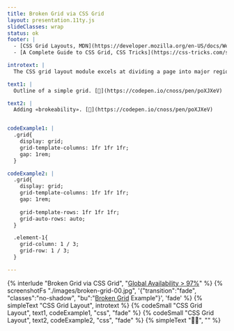 ```yaml
---
title: Broken Grid via CSS Grid
layout: presentation.11ty.js
slideClasses: wrap
status: ok
footer: |
  - [CSS Grid Layouts, MDN](https://developer.mozilla.org/en-US/docs/Web/CSS/CSS_grid_layout)
  - [A Complete Guide to CSS Grid, CSS Tricks](https://css-tricks.com/snippets/css/complete-guide-grid/)

introtext: |
  The CSS grid layout module excels at dividing a page into major regions or defining the relationship in terms of size, position, and layer, between parts of a control built from HTML primitives. Like tables, grid layout enables an author to align elements into columns and rows. 

text1: |
  Outline of a simple grid. [🛝](https://codepen.io/cnoss/pen/poXJXeV)

text2: |
  Adding «brokeability». [🛝](https://codepen.io/cnoss/pen/poXJXeV)


codeExample1: |
  .grid{
    display: grid;
    grid-template-columns: 1fr 1fr 1fr;
    gap: 1rem;
  }

codeExample2: |
  .grid{
    display: grid;
    grid-template-columns: 1fr 1fr 1fr;
    gap: 1rem;
    
    grid-template-rows: 1fr 1fr 1fr;
    grid-auto-rows: auto;
  }

  .element-1{
    grid-column: 1 / 3;
    grid-row: 1 / 3;
  }

---
```


{% interlude "Broken Grid via CSS Grid", "[Global Availability > 97%](https://caniuse.com/css-grid)" %}
{% screenshotFs "./images/broken-grid-00.jpg", '{"transition":"fade", "classes":"no-shadow", "bu":"[Broken Grid](https://blog.hubspot.com/website/broken-grid-layouts) Example"}', 'fade' %}
{% simpleText "CSS Grid Layout", introtext %}
{% codeSmall "CSS Grid Layout", text1, codeExample1, "css", "fade" %}
{% codeSmall "CSS Grid Layout", text2, codeExample2, "css", "fade" %}
{% simpleText "🕺🏼", "" %}


